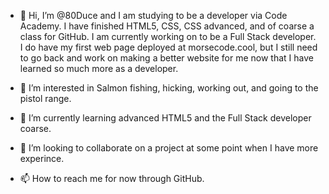 - 👋 Hi, I’m @80Duce and I am studying to be a developer via Code Academy. I have finished HTML5, CSS, CSS advanced, and of coarse a class for GitHub. I am currently working on to be a Full Stack developer. I do have my first web page deployed at morsecode.cool, but I still need to go back and work on making a better website for me now that I have learned so much more as a developer.

- 👀 I’m interested in Salmon fishing, hicking, working out, and going to the pistol range.
- 🌱 I’m currently learning advanced HTML5 and the Full Stack developer coarse.
- 💞️ I’m looking to collaborate on a project at some point when I have more experince.
- 📫 How to reach me for now through GitHub.

<!---
80Duce/80Duce is a ✨ special ✨ repository because its `README.md` (this file) appears on your GitHub profile.
You can click the Preview link to take a look at your changes.
--->
